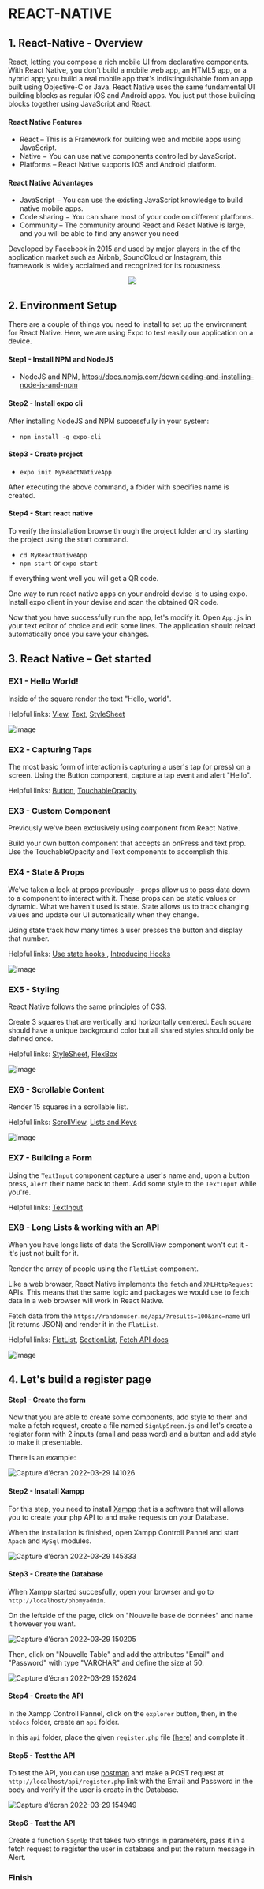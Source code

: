 # REACT-NATIVE

## 1. React-Native - Overview

React, letting you compose a rich mobile UI from declarative components.
With React Native, you don't build a mobile web app, an HTML5 app, or a hybrid app; you build a real
mobile app that's indistinguishable from an app built using Objective-C or Java.
React Native uses the same fundamental UI building blocks as regular iOS and Android apps.
You just put those building blocks together using JavaScript and React.

#### React Native Features

- React – This is a Framework for building web and mobile apps using JavaScript.
- Native − You can use native components controlled by JavaScript.
- Platforms – React Native supports IOS and Android platform.

#### React Native Advantages

- JavaScript − You can use the existing JavaScript knowledge to build native mobile apps.
- Code sharing − You can share most of your code on different platforms.
- Community – The community around React and React Native is large, and you will be able to find any answer you need


Developed by Facebook in 2015 and used by major players in the of the application market such as
Airbnb, SoundCloud or Instagram, this framework is widely acclaimed and recognized for its robustness.


<p align="center">
  <img src="https://user-images.githubusercontent.com/76050470/159978481-24fbf9b1-e2ed-4a44-b0b9-0744109c9ce8.png"/>
</p>

## 2. Environment Setup

There are a couple of things you need to install to set up the environment for React Native. Here, we are using Expo to test easily our application on a device.

#### Step1 - Install NPM and NodeJS
- NodeJS and NPM, https://docs.npmjs.com/downloading-and-installing-node-js-and-npm

#### Step2 - Install expo cli

After installing NodeJS and NPM successfully in your system:

- `npm install -g expo-cli`

#### Step3 - Create project

- `expo init MyReactNativeApp`

After executing the above command, a folder with specifies name is created.

#### Step4 - Start react native

To verify the installation browse through the project folder and try starting the project
using the start command.

- `cd MyReactNativeApp`
- `npm start` or `expo start`

If everything went well you will get a QR code.

One way to run react native apps on your android devise is to using expo.
Install expo client in your devise and scan the obtained QR code.

Now that you have successfully run the app, let's modify it. Open `App.js` in your text editor of choice and edit some lines. The application should reload automatically once you save your changes.

## 3. React Native – Get started

### EX1 - Hello World!

Inside of the square render the text "Hello, world".

Helpful links: [View](https://reactnative.dev/docs/view), [Text](https://reactnative.dev/docs/text), [StyleSheet](https://reactnative.dev/docs/stylesheet)

![image](https://user-images.githubusercontent.com/76050470/160011671-a3875487-66df-465b-b99a-abb501d78f4e.png)

### EX2 - Capturing Taps

The most basic form of interaction is capturing a user's tap (or press) on a screen.
Using the Button component, capture a tap event and alert "Hello".

Helpful links: [Button](https://reactnative.dev/docs/button), [TouchableOpacity](https://reactnative.dev/docs/touchableopacity)

### EX3 - Custom Component

Previously we've been exclusively using component from React Native. 

Build your own button component that accepts an onPress and text prop. Use the TouchableOpacity and Text components to accomplish this.

### EX4 - State & Props

We've taken a look at props previously - props allow us to pass data down to a component to interact with it.
These props can be static values or dynamic. What we haven't used is state. 
State allows us to track changing values and update our UI automatically when they change.

Using state track how many times a user presses the button and display that number.

Helpful links: [Use state hooks ](https://reactjs.org/docs/hooks-state.html), [Introducing Hooks](https://reactjs.org/docs/hooks-intro.html)

![image](https://user-images.githubusercontent.com/76050470/160016262-3b3aa8f0-554b-4fa7-98ff-3898f3ff2e00.png)

### EX5 - Styling

React Native follows the same principles of CSS.

 Create 3 squares that are vertically and horizontally centered.
 Each square should have a unique background color but all shared styles should only be defined once.
 
 Helpful links: [StyleSheet](https://reactnative.dev/docs/stylesheet), [FlexBox](https://reactnative.dev/docs/flexbox)
 
 ![image](https://user-images.githubusercontent.com/76050470/160016582-1957152a-ee99-4985-9b8f-d61b2aacfe76.png)

### EX6 - Scrollable Content

Render 15 squares in a scrollable list.

Helpful links: [ScrollView](https://reactnative.dev/docs/scrollview), [Lists and Keys](https://reactjs.org/docs/lists-and-keys.html#keys)

![image](https://user-images.githubusercontent.com/76050470/160016788-3e794fbd-3671-443b-ab6e-9109d9f156c0.png)

### EX7 - Building a Form

Using the `TextInput` component capture a user's name and, upon a button press, `alert` their name back to them. Add some style to the `TextInput` while you're.

Helpful links: [TextInput](https://reactnative.dev/docs/textinput)

### EX8 - Long Lists & working with an API

When you have longs lists of data the ScrollView component won't cut it - it's just not built for it.

Render the array of people using the `FlatList` component.

Like a web browser, React Native implements the `fetch` and `XMLHttpRequest` APIs.
This means that the same logic and packages we would use to fetch data in a web browser will work in React Native.

Fetch data from the `https://randomuser.me/api/?results=100&inc=name` url (it returns JSON) and render it in the `FlatList`.

Helpful links: [FlatList](https://reactnative.dev/docs/flatlist#docsNav), [SectionList](https://reactnative.dev/docs/sectionlist#docsNav), [Fetch API docs](https://developer.mozilla.org/en-US/docs/Web/API/Fetch_API)

![image](https://user-images.githubusercontent.com/76050470/160017792-1740dbca-c5e3-4434-ad7c-a7b8eba00b30.png)

## 4. Let's build a register page

#### Step1 - Create the form

Now that you are able to create some components, add style to them and make a fetch request, create a file named `SignUpSreen.js` and let's create a register form with 2 inputs (email and pass word) and a button and add style to make it presentable.

There is an example:

![Capture d’écran 2022-03-29 141026](https://user-images.githubusercontent.com/75833671/160592728-c19d9dd5-e27f-4a5f-8981-1bd970d52b7f.png)

#### Step2 - Insatall Xampp

For this step, you need to install [Xampp](https://www.apachefriends.org/fr/index.html) that is a software that will allows you to create your php API to and make requests on your Database.

When the installation is finished, open Xampp Controll Pannel and start `Apach` and `MySql` modules.

![Capture d’écran 2022-03-29 145333](https://user-images.githubusercontent.com/75833671/160596350-1f85475a-cb3e-4841-8e67-7cfe0823df69.png)

#### Step3 - Create the Database

When Xampp started succesfully, open your browser and go to `http://localhost/phpmyadmin`.

On the leftside of the page, click on "Nouvelle base de données" and name it however you want.

![Capture d’écran 2022-03-29 150205](https://user-images.githubusercontent.com/75833671/160598205-7a8a5d97-93f3-4406-96bd-f420e90a6936.png)

Then, click on "Nouvelle Table" and add the attributes "Email" and "Password" with type "VARCHAR" and define the size at 50.

![Capture d’écran 2022-03-29 152624](https://user-images.githubusercontent.com/75833671/160601237-9b96c148-a9ee-4d32-8cf2-ede7d9f0abc8.png)

#### Step4 - Create the API

In the Xampp Controll Pannel, click on the `explorer` button, then, in the `htdocs` folder, create an `api` folder.

In this `api` folder, place the given `register.php` file ([here](https://github.com/thomasmrt13/WS_RN_Registerfile)) and complete it .

#### Step5 - Test the API

To test the API, you can use [postman](https://www.postman.com/) and make a POST request at `http://localhost/api/register.php` link with the Email and Password in the body and verify if the user is create in the Database.

![Capture d’écran 2022-03-29 154949](https://user-images.githubusercontent.com/75833671/160605300-0fad7d9b-8b10-42a9-9798-046b913c1ce4.png)

#### Step6 - Test the API

Create a function `SignUp` that takes two strings in parameters, pass it in a fetch request to register the user in database and put the return message in Alert.

### Finish
